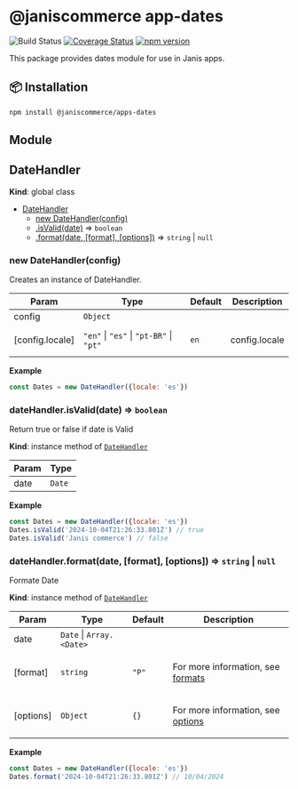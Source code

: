 # @janiscommerce app-dates

![Build Status](https://github.com/janis-commerce/apps-dates/workflows/Build%20Status/badge.svg)
[![Coverage Status](https://coveralls.io/repos/github/janis-commerce/apps-dates/badge.svg?branch=master)](https://coveralls.io/github/janis-commerce/apps-dates?branch=master)
[![npm version](https://badge.fury.io/js/%40janiscommerce%2Fapps-dates.svg)](https://www.npmjs.com/package/@janiscommerce/apps-dates)

This package provides dates module for use in Janis apps.

## 📦 Installation
```sh
npm install @janiscommerce/apps-dates
```

## Module
<a name="DateHandler"></a>

## DateHandler
**Kind**: global class  

* [DateHandler](#DateHandler)
    * [new DateHandler(config)](#new_DateHandler_new)
    * [.isValid(date)](#DateHandler+isValid) ⇒ <code>boolean</code>
    * [.format(date, [format], [options])](#DateHandler+format) ⇒ <code>string</code> \| <code>null</code>

<a name="new_DateHandler_new"></a>

### new DateHandler(config)
<p>Creates an instance of DateHandler.</p>


| Param | Type | Default | Description |
| --- | --- | --- | --- |
| config | <code>Object</code> |  |  |
| [config.locale] | <code>&quot;en&quot;</code> \| <code>&quot;es&quot;</code> \| <code>&quot;pt-BR&quot;</code> \| <code>&quot;pt&quot;</code> | <code>en</code> | <p>config.locale</p> |

**Example**  
```js
const Dates = new DateHandler({locale: 'es'})
```
<a name="DateHandler+isValid"></a>

### dateHandler.isValid(date) ⇒ <code>boolean</code>
<p>Return true or false if date is Valid</p>

**Kind**: instance method of [<code>DateHandler</code>](#DateHandler)  

| Param | Type |
| --- | --- |
| date | <code>Date</code> | 

**Example**  
```js
const Dates = new DateHandler({locale: 'es'})
Dates.isValid('2024-10-04T21:26:33.801Z') // true
Dates.isValid('Janis commerce') // false
```
<a name="DateHandler+format"></a>

### dateHandler.format(date, [format], [options]) ⇒ <code>string</code> \| <code>null</code>
<p>Formate Date</p>

**Kind**: instance method of [<code>DateHandler</code>](#DateHandler)  

| Param | Type | Default | Description |
| --- | --- | --- | --- |
| date | <code>Date</code> \| <code>Array.&lt;Date&gt;</code> |  |  |
| [format] | <code>string</code> | <code>&quot;P&quot;</code> | <p>For more information, see <a href="https://date-fns.org/v4.1.0/docs/format">formats</a></p> |
| [options] | <code>Object</code> | <code>{}</code> | <p>For more information, see <a href="https://date-fns.org/v4.1.0/docs/format#types/FormatOptions/630">options</a></p> |

**Example**  
```js
const Dates = new DateHandler({locale: 'es'})
Dates.format('2024-10-04T21:26:33.801Z') // 10/04/2024
```

